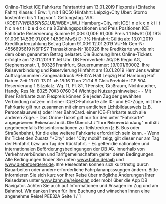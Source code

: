 Online-Ticket ICE Fahrkarte Fahrtantritt am 13.01.2019 Flexpreis (Einfache Fahrt) Klasse: 1 Erw: 1, mit 1 BC50 Hinfahrt: Leipzig+City Über: Storno kostenfrei bis 1 Tag vor 1. Geltungstag. VIA: (KOET*P/WB)*BSP*(SDL*UE/WBE*LWL) Hamburg+City, mit ICE ! n e k c n k i i t h c n e t t i b e d o c r a B Zahlungspositionen und Preis Positionen ICE Fahrkarte Reservierung Summe 91,00€ 0,00€ 91,00€ Preis 1 1 MwSt (D) 19% 91,00€ 14,53€ 91,00€ 14,53€ MwSt D: 7% Hinfahrt: Gültig ab: 13.01.2019 Kreditkartenzahlung Betrag Datum 91,00€ 12.01.2019 VU-Nr Gen-Nr 4556695619 N6FPS7 Transaktions-Nr 180926 Ihre Kreditkarte wurde mit dem oben genannten Betrag belastet. Die Buchung Ihres Online-Tickets erfolgte am 12.01.2019 11:56 Uhr. DB Fernverkehr AG/DB Regio AG, Stephensonstr. 1, 60326 Frankfurt, Steuernummer: 29/001/60002. Ihre Reiseverbindung und Reservierung Hinfahrt am 13.01.2019 Herr Jens walter Auftragsnummer: Zangenabdruck PEE32A Halt Leipzig Hbf Hamburg Hbf Datum Zeit 13.01. 13.01. ab 18:16 11 an 21:24 6 Gleis Produkte ICE 504 Reservierung 1 Sitzplatz, Wg. 11, Pl. 81, 1 Fenster, Großraum, Nichtraucher, Handy, Res.Nr. 8025 7003 0760 34 Wichtige Nutzungshinweise: - - Mit Ihrer Fahrkarte zum Flexpreis können Sie jeden Zug der gewählten Verbindung nutzen: mit einer IC/EC-Fahrkarte alle IC- und EC-Züge, mit Ihre Fahrkarte gilt nur zusammen mit einem amtlichen Lichtbildausweis (z.B. Personalausweis) oder Ihrer BahnCard. einer ICE-Fahrkarte auch alle anderen Züge. - Das Online-Ticket gilt nur für den unter "Fahrkarte" angegebenen Reiseabschnitt. Die Übersicht "Ihre Reiseverbindung" enthält gegebenenfalls Reiseinformationen zu Teilstrecken (z.B. Bus oder Straßenbahn), für die eine weitere Fahrkarte erforderlich sein kann. - Wenn Ihr Ticket den Zusatz "+City" oder "City mobil" zeigt, gilt dieser nur am Tag der Hinfahrt bzw. am Tag der Rückfahrt. - Es gelten die nationalen und internationalen Beförderungsbedingungen der DB AG. Innerhalb von Verkehrsverbünden und Tarifgemeinschaften gelten deren Bedingungen. Alle Bedingungen finden Sie unter: www.bahn.de/agb und www.diebefoerderer.de. Ihre Reisedaten können sich kurzfristig durch Bauarbeiten oder andere erforderliche Fahrplananpassungen ändern. Bitte informieren Sie sich kurz vor Ihrer Reise über mögliche Änderungen Ihrer Reisedaten unter www.bahn.de/reiseplan oder mobil über die App DB Navigator. Achten Sie auch auf Informationen und Ansagen im Zug und am Bahnhof. Wir danken Ihnen für Ihre Buchung und wünschen Ihnen eine angenehme Reise! PEE32A Seite 1 / 1